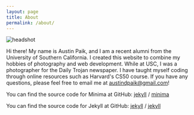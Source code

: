 ```yaml
---
layout: page
title: About
permalink: /about/
---
```


![headshot](/assets/images/headshot.jpg)

Hi there!  My name is Austin Paik, and I am a recent alumni from the University of Southern California.
I created this website to combine my hobbies of photography and web development.
While at USC, I was a photographer for the Daily Trojan newspaper.
I have taught myself coding through online resources such as Harvard's CS50 course.
If you have any questions, please feel free to email me at austindpaik@gmail.com!

You can find the source code for Minima at GitHub:
[jekyll][jekyll-organization] /
[minima](https://github.com/jekyll/minima)

You can find the source code for Jekyll at GitHub:
[jekyll][jekyll-organization] /
[jekyll](https://github.com/jekyll/jekyll)

[jekyll-organization]: https://github.com/jekyll
